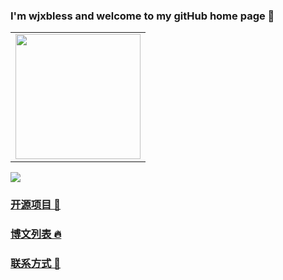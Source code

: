 ### I'm wjxbless and welcome to my gitHub home page 👋 

<div width: 200px;
         height: 200px;
            border: 3px solid white;
            border-radius: 50%;
            overflow: hidden;>
<table>
    <tr>
        <td>
            <center>
            <img src="https://img-blog.csdnimg.cn/2020090622245194.jpg" width = "200" height = "200">
            </center>
        </td>
    </tr>
</table>
</div>

![](https://github-readme-stats.vercel.app/api?username=wangjianxiandev&count_private=true&show_icons=true&hide=prs&hide_title=true)


### [开源项目 🥧](https://github.com/wangjianxiandev?tab=projects)

### [博文列表 🔥](https://blog.csdn.net/qq_39424143)

### [联系方式 🥰](https://github.com/wangjianxiandev/wangjianxiandev/wiki)

</div>




